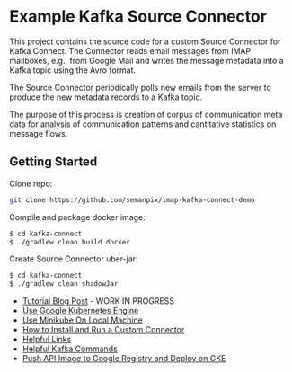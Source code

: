 # Example Kafka Source Connector
This project contains the source code for a custom Source Connector for Kafka Connect. 
The Connector reads email messages from IMAP mailboxes, e.g., from Google Mail and writes the message metadata into a Kafka topic using the Avro format. 
 
The Source Connector periodically polls new emails from the server to produce the new metadata records to a Kafka topic. 

The purpose of this process is creation of corpus of communication meta data for analysis of communication patterns and cantitative statistics on message flows.

## Getting Started
Clone repo:
```bash
git clone https://github.com/semanpix/imap-kafka-connect-demo
```

Compile and package docker image:
```bash
$ cd kafka-connect
$ ./gradlew clean build docker
```

Create Source Connector uber-jar:
```bash
$ cd kafka-connect
$ ./gradlew clean shadowJar
```

* [Tutorial Blog Post](https://medium.com/enfuse-io/collecting-email-metadata-for-statistical-analysis-of-business-communication) - WORK IN PROGRESS
* [Use Google Kubernetes Engine](docs/gcloud-setup.md)
* [Use Minikube On Local Machine](docs/minikube-setup.md)
* [How to Install and Run a Custom Connector](docs/install-connector.md)
* [Helpful Links](docs/links.md)
* [Helpful Kafka Commands](docs/kafka.md)
* [Push API Image to Google Registry and Deploy on GKE](docs/deploy-api-to-google-registry.md)
